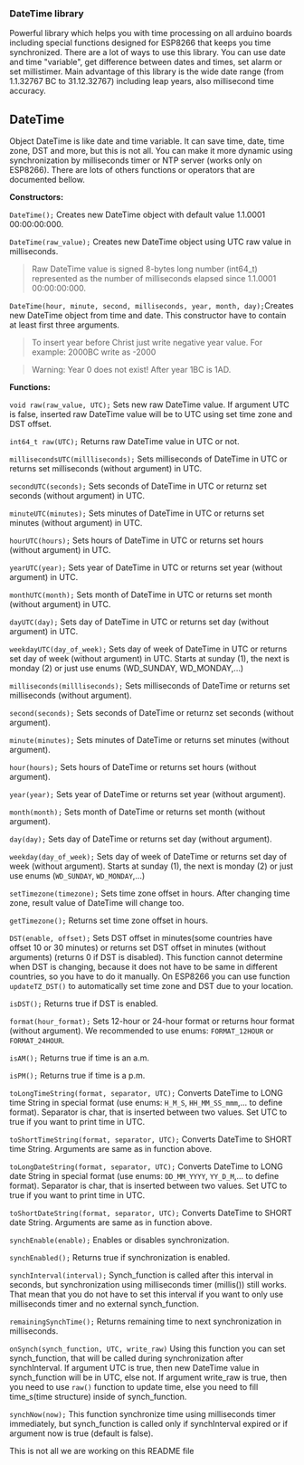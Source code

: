 ### DateTime library
Powerful library which helps you with time processing on all arduino boards including special functions designed for ESP8266 that keeps you time synchronized. There are a lot of ways to use this library. You can use date and time "variable", get difference between dates and times, set alarm or set millistimer. Main advantage of this library is the wide date range (from 1.1.32767 BC to 31.12.32767) including leap years, also millisecond time accuracy.  

## DateTime
Object DateTime is like date and time variable. It can save time, date, time zone, DST and more, but this is not all. You can make it more dynamic using synchronization by milliseconds timer or NTP server (works only on ESP8266). There are lots of others functions or operators that are documented bellow.

**Constructors:**

`DateTime();` Creates new DateTime object with default value 1.1.0001 00:00:00:000.

`DateTime(raw_value);` Creates new DateTime object using UTC raw value in milliseconds.
> Raw DateTime value is signed 8-bytes long number (int64_t) represented as the number of milliseconds elapsed since 1.1.0001 00:00:00:000.

`DateTime(hour, minute, second, milliseconds, year, month, day);`Creates new DateTime object from time and date. This constructor have to contain at least first three arguments.
> To insert year before Christ just write negative year value. For example: 2000BC write as -2000

> Warning: Year 0 does not exist! After year 1BC is 1AD.

**Functions:**

`void raw(raw_value, UTC);` Sets new raw DateTime value. If argument UTC is false, inserted raw DateTime value will be to UTC using set time zone and DST offset.

`int64_t raw(UTC);` Returns raw DateTime value in UTC or not.

`millisecondsUTC(millliseconds);` Sets milliseconds of DateTime in UTC or returns set milliseconds (without argument) in UTC.

`secondUTC(seconds);` Sets seconds of DateTime in UTC or returnz set seconds (without argument) in UTC.

`minuteUTC(minutes);` Sets minutes of DateTime in UTC or returns set minutes (without argument) in UTC.

`hourUTC(hours);` Sets hours of DateTime in UTC or returns set hours (without argument) in UTC.

`yearUTC(year);` Sets year of DateTime in UTC or returns set year (without argument) in UTC.

`monthUTC(month);` Sets month of DateTime in UTC or returns set month (without argument) in UTC.

`dayUTC(day);` Sets day of DateTime in UTC or returns set day (without argument) in UTC.

`weekdayUTC(day_of_week);` Sets day of week of DateTime in UTC or returns set day of week (without argument) in UTC. Starts at sunday (1), the next is monday (2) or just use enums (WD_SUNDAY, WD_MONDAY,...)


`milliseconds(millliseconds);` Sets milliseconds of DateTime or returns set milliseconds (without argument).

`second(seconds);` Sets seconds of DateTime or returnz set seconds (without argument).

`minute(minutes);` Sets minutes of DateTime or returns set minutes (without argument).

`hour(hours);` Sets hours of DateTime or returns set hours (without argument).

`year(year);` Sets year of DateTime or returns set year (without argument).

`month(month);` Sets month of DateTime or returns set month (without argument).

`day(day);` Sets day of DateTime or returns set day (without argument).

`weekday(day_of_week);` Sets day of week of DateTime or returns set day of week (without argument). Starts at sunday (1), the next is monday (2) or just use enums (`WD_SUNDAY`, `WD_MONDAY`,...)


`setTimezone(timezone);` Sets time zone offset in hours. After changing time zone, result value of DateTime will change too.

`getTimezone();` Returns set time zone offset in hours.

`DST(enable, offset);` Sets DST offset in minutes(some countries have offset 10 or 30 minutes) or returns set DST offset in minutes (without arguments) (returns 0 if DST is disabled). This function cannot determine when DST is changing, because it does not have to be same in different countries, so you have to do it manually. On ESP8266 you can use function `updateTZ_DST()` to automatically set time zone and DST due to your location.

`isDST();` Returns true if DST is enabled.

`format(hour_format);` Sets 12-hour or 24-hour format or returns hour format (without argument). We recommended to use enums: `FORMAT_12HOUR` or `FORMAT_24HOUR`.

`isAM();` Returns true if time is an a.m.

`isPM();` Returns true if time is a p.m.

`toLongTimeString(format, separator, UTC);` Converts DateTime to LONG time String in special format (use enums: `H_M_S`, `HH_MM_SS_mmm`,... to define format). Separator is char, that is inserted between two values. Set UTC to true if you want to print time in UTC.

`toShortTimeString(format, separator, UTC);` Converts DateTime to SHORT time String. Arguments are same as in function above.

`toLongDateString(format, separator, UTC);` Converts DateTime to LONG date String in special format (use enums: `DD_MM_YYYY`, `YY_D_M`,... to define format). Separator is char, that is inserted between two values. Set UTC to true if you want to print time in UTC.

`toShortDateString(format, separator, UTC);` Converts DateTime to SHORT date String. Arguments are same as in function above.

`synchEnable(enable);` Enables or disables synchronization.

`synchEnabled();` Returns true if synchronization is enabled.

`synchInterval(interval);` Synch_function is called after this interval in seconds, but synchronization using milliseconds timer (millis()) still works. That mean that you do not have to set this interval if you want to only use milliseconds timer and no external synch_function.

`remainingSynchTime();` Returns remaining time to next synchronization in milliseconds.

`onSynch(synch_function, UTC, write_raw)` Using this function you can set synch_function, that will be called during synchronization after synchInterval. If argument UTC is true, then new DateTime value in synch_function will be in UTC, else not. If argument write_raw is true, then you need to use `raw()` function to update time, else you need to fill time_s(time structure) inside of synch_function.

`synchNow(now);` This function synchronize time using milliseconds timer immediately, but synch_function is called only if synchInterval expired or if argument now is true (default is false).



This is not all we are working on this README file
